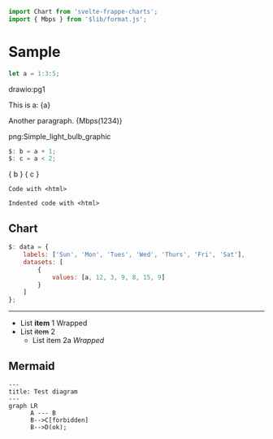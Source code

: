```js webonly
import Chart from 'svelte-frappe-charts';
import { Mbps } from '$lib/format.js';
```

# Sample

```js
let a = 1:3:5;
```

drawio:pg1

This is a: {a}

Another paragraph. {Mbps(1234)}

png:Simple_light_bulb_graphic

```js
$: b = a + 1;
$: c = a < 2;
```

{ b } { c }

```
Code with <html>
```

    Indented code with <html>

## Chart

```js
$: data = {
	labels: ['Sun', 'Mon', 'Tues', 'Wed', 'Thurs', 'Fri', 'Sat'],
	datasets: [
		{
			values: [a, 12, 3, 9, 8, 15, 9]
		}
	]
};
```

<Chart data={data} type="line" />

---

- List **item** 1
  Wrapped
- List ~~item~~ 2
  - List item 2a
    _Wrapped_

## Mermaid

```mermaid
---
title: Test diagram
---
graph LR
      A --- B
      B-->C[forbidden]
      B-->D(ok);
```
